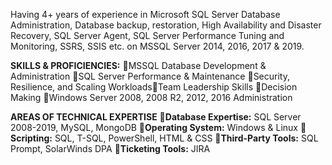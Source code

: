 Having 4+ years of experience in Microsoft SQL Server Database Administration, Database backup, restoration, High Availability and Disaster Recovery, SQL Server Agent, SQL Server Performance Tuning and Monitoring, SSRS, SSIS etc. on MSSQL Server 2014, 2016, 2017 & 2019.

**SKILLS & PROFICIENCIES:** 🎯MSSQL Database Development & Administration 🎯SQL Server Performance & Maintenance 🎯Security, Resilience, and Scaling Workloads🎯Team Leadership Skills 🎯Decision Making 🎯Windows Server 2008, 2008 R2, 2012, 2016 Administration

**AREAS OF TECHNICAL EXPERTISE** 🎯**Database Expertise:** SQL Server 2008-2019, MySQL, MongoDB 🎯**Operating System:** Windows & Linux 🎯**Scripting:** SQL, T-SQL, PowerShell, HTML & CSS 🎯**Third-Party Tools:** SQL Prompt, SolarWinds DPA 🎯**Ticketing Tools:** JIRA

